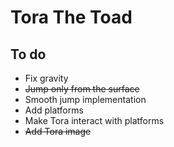# Tora The Toad

## To do
- Fix gravity
- ~~Jump only from the surface~~ 
- Smooth jump implementation 
- Add platforms
- Make Tora interact with platforms
- ~~Add Tora image~~ 